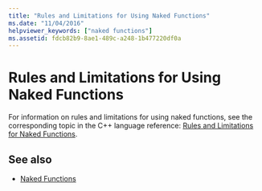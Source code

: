 ```yaml
---
title: "Rules and Limitations for Using Naked Functions"
ms.date: "11/04/2016"
helpviewer_keywords: ["naked functions"]
ms.assetid: fdcb82b9-8ae1-489c-a248-1b477220df0a
---
```

# Rules and Limitations for Using Naked Functions

For information on rules and limitations for using naked functions, see the corresponding topic in the C++ language reference: [Rules and Limitations for Naked Functions](../cpp/rules-and-limitations-for-naked-functions.md).

## See also

- [Naked Functions](../c-language/naked-functions.md)
